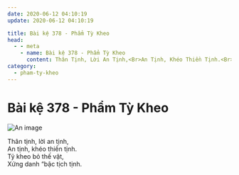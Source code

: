 ```yaml
---
date: 2020-06-12 04:10:19
update: 2020-06-12 04:10:19

title: Bài kệ 378 - Phẩm Tỳ Kheo
head:
  - - meta
    - name: Bài kệ 378 - Phẩm Tỳ Kheo
      content: Thân Tịnh, Lời An Tịnh,<Br>An Tịnh, Khéo Thiền Tịnh.<Br>Tỷ Kheo Bỏ Thế Vật,<Br>Xứng Danh “Bậc Tịch Tịnh.<Br>
category:
  - pham-ty-kheo
---
```


# Bài kệ 378 - Phẩm Tỳ Kheo

![An image](/img/pham-ty-kheo/pham-ty-kheo-378.jpg)

Thân tịnh, lời an tịnh,<br>An tịnh, khéo thiền tịnh.<br>Tỷ kheo bỏ thế vật,<br>Xứng danh “bậc tịch tịnh.<br>
